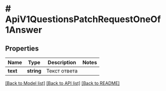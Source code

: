 # # ApiV1QuestionsPatchRequestOneOf1Answer

## Properties

Name | Type | Description | Notes
------------ | ------------- | ------------- | -------------
**text** | **string** | Текст ответа |

[[Back to Model list]](../../README.md#models) [[Back to API list]](../../README.md#endpoints) [[Back to README]](../../README.md)
